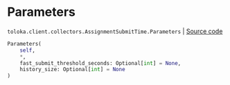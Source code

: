 # Parameters
`toloka.client.collectors.AssignmentSubmitTime.Parameters` | [Source code](https://github.com/Toloka/toloka-kit/blob/v1.2.0/src/client/collectors.py#L244)

```python
Parameters(
    self,
    *,
    fast_submit_threshold_seconds: Optional[int] = None,
    history_size: Optional[int] = None
)
```

